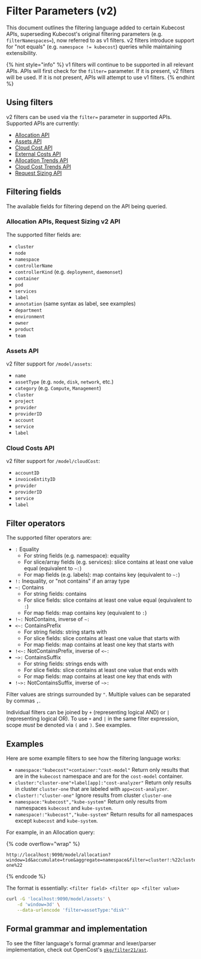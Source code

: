 # Filter Parameters (v2)

This document outlines the filtering language added to certain Kubecost APIs, superseding Kubecost's original filtering parameters (e.g. `filterNamespaces=`), now referred to as v1 filters. v2 filters introduce support for "not equals" (e.g. `namespace != kubecost`) queries while maintaining extensibility.

{% hint style="info" %}
v1 filters will continue to be supported in all relevant APIs. APIs will first check for the `filter=` parameter. If it is present, v2 filters will be used. If it is not present, APIs will attempt to use v1 filters.
{% endhint %}

## Using filters

v2 filters can be used via the `filter=` parameter in supported APIs. Supported APIs are currently:

* [Allocation API](/apis/monitoring-apis/api-allocation.md)
* [Assets API](/apis/monitoring-apis/assets-api.md)
* [Cloud Cost API](/apis/monitoring-apis/cloud-cost-api.md)
* [External Costs API](/apis/monitoring-apis/external-costs-api.md)
* [Allocation Trends API](/apis/monitoring-apis/allocation-trends-api.md)
* [Cloud Cost Trends API](/apis/monitoring-apis/cloud-cost-trends-api.md)
* [Request Sizing API](/apis/savings-apis/api-request-right-sizing-v2.md)

## Filtering fields

The available fields for filtering depend on the API being queried.

### Allocation APIs, Request Sizing v2 API

The supported filter fields are:

* `cluster`
* `node`
* `namespace`
* `controllerName`
* `controllerKind` (e.g. `deployment`, `daemonset`)
* `container`
* `pod`
* `services`
* `label`
* `annotation` (same syntax as label, see examples)
* `department`
* `environment`
* `owner`
* `product`
* `team`

### Assets API

v2 filter support for `/model/assets`:

* `name`
* `assetType` (e.g. `node`, `disk`, `network`, etc.)
* `category` (e.g. `Compute`, `Management`)
* `cluster`
* `project`
* `provider`
* `providerID`
* `account`
* `service`
* `label`

### Cloud Costs API

v2 filter support for `/model/cloudCost`:

* `accountID`
* `invoiceEntityID`
* `provider`
* `providerID`
* `service`
* `label`

## Filter operators

The supported filter operators are:

* `:` Equality
  * For string fields (e.g. namespace): equality
  * For slice/array fields (e.g. services): slice contains at least one value equal (equivalent to `~:`)
  * For map fields (e.g. labels): map contains key (equivalent to `~:`)
* `!:` Inequality, or "not contains" if an array type
* `~:` Contains
  * For string fields: contains
  * For slice fields: slice contains at least one value equal (equivalent to `:`)
  * For map fields: map contains key (equivalent to `:`)
* `!~:` NotContains, inverse of `~:`
* `<~:` ContainsPrefix
  * For string fields: string starts with
  * For slice fields: slice contains at least one value that starts with
  * For map fields: map contains at least one key that starts with
* `!<~:` NotContainsPrefix, inverse of `<~:`
* `~>:` ContainsSuffix
  * For string fields: strings ends with
  * For slice fields: slice contains at least one value that ends with
  * For map fields: map contains at least one key that ends with
* `!~>:` NotContainsSuffix, inverse of `~>:`

Filter values are strings surrounded by `"`. Multiple values can be separated by commas `,`.

Individual filters can be joined by `+` (representing logical AND) or `|` (representing logical OR). To use `+` and `|` in the same filter expression, scope _must_ be denoted via `(` and `)`. See examples.

## Examples

Here are some example filters to see how the filtering language works:

* `namespace:"kubecost"+container:"cost-model"` Return only results that are in the `kubecost` namespace and are for the `cost-model` container.
* `cluster:"cluster-one"+label[app]:"cost-analyzer"` Return only results in cluster `cluster-one` that are labeled with `app=cost-analyzer`.
* `cluster!:"cluster-one"` Ignore results from cluster `cluster-one`
* `namespace:"kubecost","kube-system"` Return only results from namespaces `kubecost` and `kube-system`.
* `namespace!:"kubecost","kube-system"` Return results for all namespaces except `kubecost` and `kube-system`.

For example, in an Allocation query:

{% code overflow="wrap" %}
```
http://localhost:9090/model/allocation?window=1d&accumulate=true&aggregate=namespace&filter=cluster!:%22cluster-one%22
```
{% endcode %}

The format is essentially: `<filter field> <filter op> <filter value>`

```sh
curl -G 'localhost:9090/model/assets' \
    -d 'window=3d' \
    --data-urlencode 'filter=assetType:"disk"'
```

## Formal grammar and implementation

To see the filter language's formal grammar and lexer/parser implementation, check out OpenCost's [`pkg/filter21/ast`](https://github.com/opencost/opencost/tree/develop/core/pkg/filter/ast).
